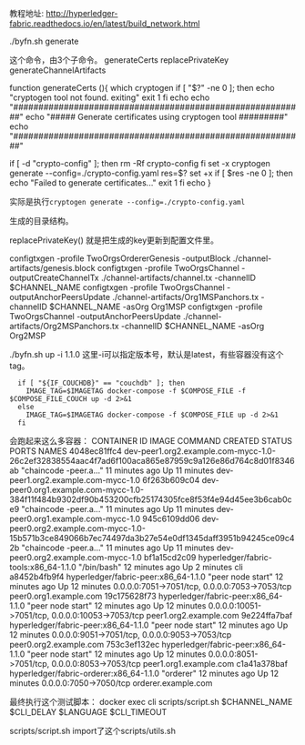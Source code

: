 ﻿教程地址: http://hyperledger-fabric.readthedocs.io/en/latest/build_network.html 


./byfn.sh generate

这个命令，由3个子命令。
  generateCerts
  replacePrivateKey
  generateChannelArtifacts
 
function generateCerts (){
  which cryptogen
  if [ "$?" -ne 0 ]; then
    echo "cryptogen tool not found. exiting"
    exit 1
  fi
  echo
  echo "##########################################################"
  echo "##### Generate certificates using cryptogen tool #########"
  echo "##########################################################"

  if [ -d "crypto-config" ]; then
    rm -Rf crypto-config
  fi
  set -x
  cryptogen generate --config=./crypto-config.yaml
  res=$?
  set +x
  if [ $res -ne 0 ]; then
    echo "Failed to generate certificates..."
    exit 1
  fi
  echo
}  

实际是执行`cryptogen generate --config=./crypto-config.yaml`

生成的目录结构。

replacePrivateKey()
就是把生成的key更新到配置文件里。

configtxgen -profile TwoOrgsOrdererGenesis -outputBlock ./channel-artifacts/genesis.block
configtxgen -profile TwoOrgsChannel -outputCreateChannelTx ./channel-artifacts/channel.tx -channelID $CHANNEL_NAME
configtxgen -profile TwoOrgsChannel -outputAnchorPeersUpdate ./channel-artifacts/Org1MSPanchors.tx -channelID $CHANNEL_NAME -asOrg Org1MSP
configtxgen -profile TwoOrgsChannel -outputAnchorPeersUpdate ./channel-artifacts/Org2MSPanchors.tx -channelID $CHANNEL_NAME -asOrg Org2MSP




./byfn.sh up -i 1.1.0 这里-i可以指定版本号，默认是latest，有些容器没有这个tag。
```
  if [ "${IF_COUCHDB}" == "couchdb" ]; then
    IMAGE_TAG=$IMAGETAG docker-compose -f $COMPOSE_FILE -f $COMPOSE_FILE_COUCH up -d 2>&1
  else
    IMAGE_TAG=$IMAGETAG docker-compose -f $COMPOSE_FILE up -d 2>&1
  fi
```  
会跑起来这么多容器：
CONTAINER ID        IMAGE                                                                                                  COMMAND                  CREATED             STATUS              PORTS                                              NAMES
4048ec81ffc4        dev-peer1.org2.example.com-mycc-1.0-26c2ef32838554aac4f7ad6f100aca865e87959c9a126e86d764c8d01f8346ab   "chaincode -peer.a..."   11 minutes ago      Up 11 minutes                                                          dev-peer1.org2.example.com-mycc-1.0
6f263b609c04        dev-peer0.org1.example.com-mycc-1.0-384f11f484b9302df90b453200cfb25174305fce8f53f4e94d45ee3b6cab0ce9   "chaincode -peer.a..."   11 minutes ago      Up 11 minutes                                                          dev-peer0.org1.example.com-mycc-1.0
945c6109dd06        dev-peer0.org2.example.com-mycc-1.0-15b571b3ce849066b7ec74497da3b27e54e0df1345daff3951b94245ce09c42b   "chaincode -peer.a..."   11 minutes ago      Up 11 minutes                                                          dev-peer0.org2.example.com-mycc-1.0
bf1a15cd2c09        hyperledger/fabric-tools:x86_64-1.1.0                                                                  "/bin/bash"              12 minutes ago      Up 2 minutes                                                           cli
a8452b4fb9f4        hyperledger/fabric-peer:x86_64-1.1.0                                                                   "peer node start"        12 minutes ago      Up 12 minutes       0.0.0.0:7051->7051/tcp, 0.0.0.0:7053->7053/tcp     peer0.org1.example.com
19c175628f73        hyperledger/fabric-peer:x86_64-1.1.0                                                                   "peer node start"        12 minutes ago      Up 12 minutes       0.0.0.0:10051->7051/tcp, 0.0.0.0:10053->7053/tcp   peer1.org2.example.com
9e224ffa7baf        hyperledger/fabric-peer:x86_64-1.1.0                                                                   "peer node start"        12 minutes ago      Up 12 minutes       0.0.0.0:9051->7051/tcp, 0.0.0.0:9053->7053/tcp     peer0.org2.example.com
753c3ef132ec        hyperledger/fabric-peer:x86_64-1.1.0                                                                   "peer node start"        12 minutes ago      Up 12 minutes       0.0.0.0:8051->7051/tcp, 0.0.0.0:8053->7053/tcp     peer1.org1.example.com
c1a41a378baf        hyperledger/fabric-orderer:x86_64-1.1.0                                                                "orderer"                12 minutes ago      Up 12 minutes       0.0.0.0:7050->7050/tcp                             orderer.example.com





最终执行这个测试脚本：
docker exec cli scripts/script.sh $CHANNEL_NAME $CLI_DELAY $LANGUAGE $CLI_TIMEOUT

scripts/script.sh
import了这个scripts/utils.sh
